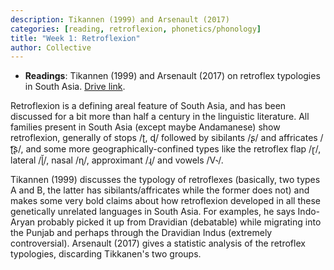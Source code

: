 ```yaml
---
description: Tikannen (1999) and Arsenault (2017)
categories: [reading, retroflexion, phonetics/phonology]
title: "Week 1: Retroflexion"
author: Collective
---
```


* **Readings**: Tikannen (1999) and Arsenault (2017) on retroflex typologies in South Asia. [Drive link](https://drive.google.com/file/d/1xSMn93s_9xOYpal4FV5-t4N2zU-MwSi4/view?usp=sharing).

Retroflexion is a defining areal feature of South Asia, and has been discussed for a bit more than half a century in the linguistic literature. All families present in South Asia (except maybe Andamanese) show retroflexion, generally of stops /ʈ, ɖ/ followed by sibilants /ʂ/ and affricates /ʈ͡ʂ/, and some more geographically-confined types like the retroflex flap /ɽ/, lateral /ɭ̆/, nasal /ɳ/, approximant /ɻ/ and vowels /V˞/.

Tikannen (1999) discusses the typology of retroflexes (basically, two types A and B, the latter has sibilants/affricates while the former does not) and makes some very bold claims about how retroflexion developed in all these genetically unrelated languages in South Asia. For examples, he says Indo-Aryan probably picked it up from Dravidian (debatable) while migrating into the Punjab and perhaps through the Dravidian Indus (extremely controversial). Arsenault (2017) gives a statistic analysis of the retroflex typologies, discarding Tikkanen's two groups.
